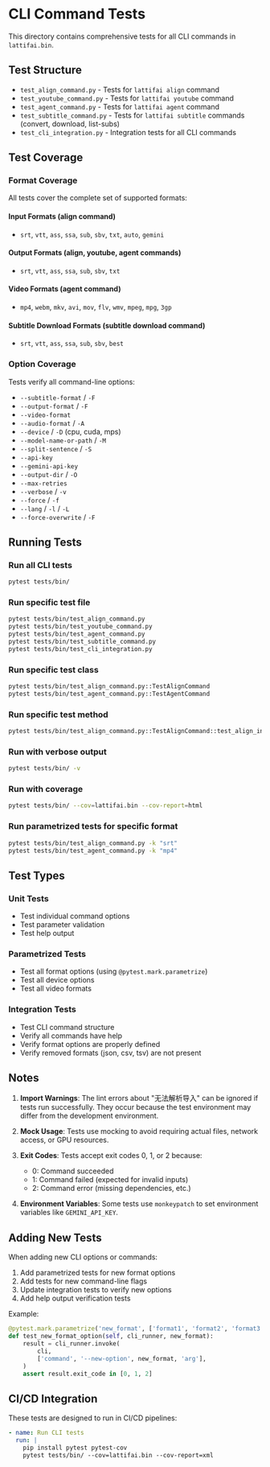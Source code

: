 # CLI Command Tests

This directory contains comprehensive tests for all CLI commands in `lattifai.bin`.

## Test Structure

- `test_align_command.py` - Tests for `lattifai align` command
- `test_youtube_command.py` - Tests for `lattifai youtube` command
- `test_agent_command.py` - Tests for `lattifai agent` command
- `test_subtitle_command.py` - Tests for `lattifai subtitle` commands (convert, download, list-subs)
- `test_cli_integration.py` - Integration tests for all CLI commands

## Test Coverage

### Format Coverage

All tests cover the complete set of supported formats:

#### Input Formats (align command)
- `srt`, `vtt`, `ass`, `ssa`, `sub`, `sbv`, `txt`, `auto`, `gemini`

#### Output Formats (align, youtube, agent commands)
- `srt`, `vtt`, `ass`, `ssa`, `sub`, `sbv`, `txt`

#### Video Formats (agent command)
- `mp4`, `webm`, `mkv`, `avi`, `mov`, `flv`, `wmv`, `mpeg`, `mpg`, `3gp`

#### Subtitle Download Formats (subtitle download command)
- `srt`, `vtt`, `ass`, `ssa`, `sub`, `sbv`, `best`

### Option Coverage

Tests verify all command-line options:
- `--subtitle-format` / `-F`
- `--output-format` / `-F`
- `--video-format`
- `--audio-format` / `-A`
- `--device` / `-D` (cpu, cuda, mps)
- `--model-name-or-path` / `-M`
- `--split-sentence` / `-S`
- `--api-key`
- `--gemini-api-key`
- `--output-dir` / `-O`
- `--max-retries`
- `--verbose` / `-v`
- `--force` / `-f`
- `--lang` / `-l` / `-L`
- `--force-overwrite` / `-F`

## Running Tests

### Run all CLI tests
```bash
pytest tests/bin/
```

### Run specific test file
```bash
pytest tests/bin/test_align_command.py
pytest tests/bin/test_youtube_command.py
pytest tests/bin/test_agent_command.py
pytest tests/bin/test_subtitle_command.py
pytest tests/bin/test_cli_integration.py
```

### Run specific test class
```bash
pytest tests/bin/test_align_command.py::TestAlignCommand
pytest tests/bin/test_agent_command.py::TestAgentCommand
```

### Run specific test method
```bash
pytest tests/bin/test_align_command.py::TestAlignCommand::test_align_input_formats
```

### Run with verbose output
```bash
pytest tests/bin/ -v
```

### Run with coverage
```bash
pytest tests/bin/ --cov=lattifai.bin --cov-report=html
```

### Run parametrized tests for specific format
```bash
pytest tests/bin/test_align_command.py -k "srt"
pytest tests/bin/test_agent_command.py -k "mp4"
```

## Test Types

### Unit Tests
- Test individual command options
- Test parameter validation
- Test help output

### Parametrized Tests
- Test all format options (using `@pytest.mark.parametrize`)
- Test all device options
- Test all video formats

### Integration Tests
- Test CLI command structure
- Verify all commands have help
- Verify format options are properly defined
- Verify removed formats (json, csv, tsv) are not present

## Notes

1. **Import Warnings**: The lint errors about "无法解析导入" can be ignored if tests run successfully. They occur because the test environment may differ from the development environment.

2. **Mock Usage**: Tests use mocking to avoid requiring actual files, network access, or GPU resources.

3. **Exit Codes**: Tests accept exit codes 0, 1, or 2 because:
   - 0: Command succeeded
   - 1: Command failed (expected for invalid inputs)
   - 2: Command error (missing dependencies, etc.)

4. **Environment Variables**: Some tests use `monkeypatch` to set environment variables like `GEMINI_API_KEY`.

## Adding New Tests

When adding new CLI options or commands:

1. Add parametrized tests for new format options
2. Add tests for new command-line flags
3. Update integration tests to verify new options
4. Add help output verification tests

Example:
```python
@pytest.mark.parametrize('new_format', ['format1', 'format2', 'format3'])
def test_new_format_option(self, cli_runner, new_format):
    result = cli_runner.invoke(
        cli,
        ['command', '--new-option', new_format, 'arg'],
    )
    assert result.exit_code in [0, 1, 2]
```

## CI/CD Integration

These tests are designed to run in CI/CD pipelines:

```yaml
- name: Run CLI tests
  run: |
    pip install pytest pytest-cov
    pytest tests/bin/ --cov=lattifai.bin --cov-report=xml
```
